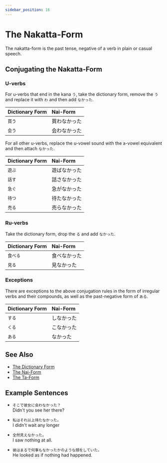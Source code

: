 ```yaml
---
sidebar_position: 16
---
```


# The Nakatta-Form

The nakatta-form is the past tense, negative of a verb in plain or casual speech.

## Conjugating the Nakatta-Form

### U-verbs

For u-verbs that end in the kana `う`, take the dictionary form, remove the `う` and replace it with `わ` and then add `なかった`.  

|Dictionary Form|Nai-Form|
|:--|:--|
|``買う``|買わなかった|
|``会う``|会わなかった|
  
For all other u-verbs, replace the u-vowel sound with the a-vowel equivalent and then attach `なかった`.

|Dictionary Form|Nai-Form|
|:--|:--|
|``遊ぶ``|遊ばなかった|
|``話す``|話さなかった|
|``急ぐ``|急がなかった|
|``待つ``|待たなかった|
|``売る``|売らなかった|
  
### Ru-verbs

Take the dictionary form, drop the `る` and add `なかった`.  

|Dictionary Form|Nai-Form|
|:--|:--|
|``食べる``|食べなかった|
|``見る``|見なかった|

### Exceptions

There are exceptions to the above conjugation rules in the form of irregular verbs and their compounds, as well as the past-negative form of `ある`.

|Dictionary Form|Nai-Form|
|:--|:--|
|``する``|しなかった|
|``くる``|こなかった|
|``ある``|なかった|

## See Also

- [The Dictionary Form](verb-shortformpresentaffirmative)
- [The Nai-Form](verb-shortformpresentnegative)
- [The Ta-Form](verb-shortformpastaffirmative)

## Example Sentences

- ``そこで彼女に会わなかった？``  
  Didn't you see her there?

- ``私はそれ以上待たなかった。``  
  I didn't wait any longer

- ``全然見えなかった。``  
  I saw nothing at all.

- ``彼はまるで何事もなかったかのような顔をしていた。``  
  He looked as if nothing had happened.
